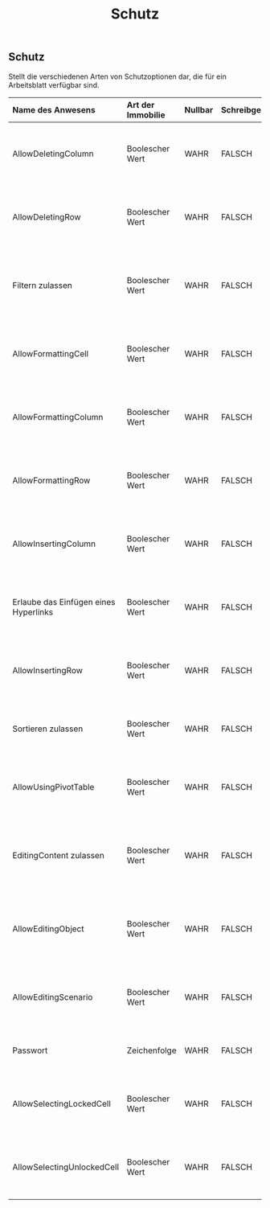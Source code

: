 ﻿---
title: Schutz
second_title: Aspose.Cells Cloud Documen
type: docs
url: /de/specification/model/protection/
description: "Aspose.Cells Cloud-Modellspezifikation: Schutz. Bearbeiten Sie mühelos Excel und andere Tabellenkalkulationsdokumente mit Funktionen wie Öffnen, Generieren, Bearbeiten, Teilen, Zusammenführen, Vergleichen und Konvertieren"
weight: 50
---
## **Schutz**

 Stellt die verschiedenen Arten von Schutzoptionen dar, die für ein Arbeitsblatt verfügbar sind.

| Name des Anwesens| Art der Immobilie| Nullbar| Schreibgeschützt| Standardwert| Beschreibung|
|:- |:- |:- |:- |:- |:- |
| AllowDeletingColumn| Boolescher Wert| WAHR| FALSCH|| Stellt dar, ob das Löschen von Spalten in einem geschützten Arbeitsblatt zulässig ist.|
| AllowDeletingRow| Boolescher Wert| WAHR| FALSCH|| Stellt dar, ob das Löschen von Zeilen in einem geschützten Arbeitsblatt zulässig ist.|
| Filtern zulassen| Boolescher Wert| WAHR| FALSCH|| Stellt dar, ob der Benutzer einen AutoFilter verwenden darf, der erstellt wurde, bevor das Blatt geschützt wurde.|
| AllowFormattingCell| Boolescher Wert| WAHR| FALSCH|| Stellt dar, ob die Formatierung von Zellen in einem geschützten Arbeitsblatt zulässig ist.|
| AllowFormattingColumn| Boolescher Wert| WAHR| FALSCH|| Stellt dar, ob die Formatierung von Spalten in einem geschützten Arbeitsblatt zulässig ist|
| AllowFormattingRow| Boolescher Wert| WAHR| FALSCH|| Stellt dar, ob die Formatierung von Zeilen in einem geschützten Arbeitsblatt zulässig ist|
| AllowInsertingColumn| Boolescher Wert| WAHR| FALSCH||Stellt dar, ob das Einfügen von Spalten in ein geschütztes Arbeitsblatt zulässig ist|
| Erlaube das Einfügen eines Hyperlinks| Boolescher Wert| WAHR| FALSCH|| Stellt dar, ob das Einfügen von Hyperlinks in ein geschütztes Arbeitsblatt zulässig ist|
| AllowInsertingRow| Boolescher Wert| WAHR| FALSCH|| Stellt dar, ob das Einfügen von Zeilen in einem geschützten Arbeitsblatt zulässig ist|
| Sortieren zulassen| Boolescher Wert| WAHR| FALSCH|| Stellt dar, ob die Sortieroption für ein geschütztes Arbeitsblatt zulässig ist.|
| AllowUsingPivotTable| Boolescher Wert| WAHR| FALSCH|| Stellt dar, ob der Benutzer Pivot-Tabellen in einem geschützten Arbeitsblatt bearbeiten darf.|
| EditingContent zulassen| Boolescher Wert| WAHR| FALSCH|| Stellt dar, ob der Benutzer Inhalte gesperrter Zellen in einem geschützten Arbeitsblatt bearbeiten darf.|
| AllowEditingObject| Boolescher Wert| WAHR| FALSCH|| Stellt dar, ob der Benutzer Zeichnungsobjekte in einem geschützten Arbeitsblatt bearbeiten darf.|
| AllowEditingScenario| Boolescher Wert| WAHR| FALSCH|| Stellt dar, ob der Benutzer Szenarien auf einem geschützten Arbeitsblatt bearbeiten darf.|
| Passwort| Zeichenfolge| WAHR| FALSCH|| Stellt das Kennwort zum Schutz des Arbeitsblatts dar.|
| AllowSelectingLockedCell| Boolescher Wert| WAHR| FALSCH||Stellt dar, ob der Benutzer gesperrte Zellen in einem geschützten Arbeitsblatt auswählen darf.|
| AllowSelectingUnlockedCell| Boolescher Wert| WAHR| FALSCH|| Stellt dar, ob der Benutzer nicht gesperrte Zellen in einem geschützten Arbeitsblatt auswählen darf.|

